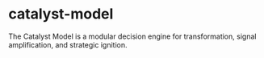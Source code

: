 # catalyst-model
The Catalyst Model is a modular decision engine for transformation, signal amplification, and strategic ignition. 
